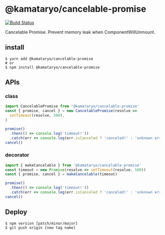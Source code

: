 # @kamataryo/cancelable-promise

[![Build Status](https://travis-ci.org/kamataryo/cancelable-promise.svg?branch=master)](https://travis-ci.org/kamataryo/cancelable-promise)

Cancelable Promise. Prevent memory leak when ComponentWillUnmount.

## install

```shell
$ yarn add @kamataryo/cancelable-promise
# or
$ npm install @kamataryo/cancelable-promise
```

## APIs

### class

```javascript
import CancelablePromise from '@kamataryo/cancelable-promise'
const { promise, cancel } = new CancelablePromise(resolve =>
  setTimeout(resolve, 500),
)

promise()
  .then(() => console.log('timeout!'))
  .catch(err => console.log(err.isCanceled ? 'canceled!' : 'unknown error'))
cancel()
```

### decorator

```javascript
import { makeCancelable } from '@kamataryo/cancelable-promise'
const timeout = new Promise(resolve => setTimeout(resolve, 500))
const { promise, cancel } = makeCancelable(timeout)

promise()
  .then(() => console.log('timeout!'))
  .catch(err => console.log(err.isCanceled ? 'canceled!' : 'unknown error'))
cancel()
```

## Deploy

```shell
$ npm version [patch/minor/major]
$ git push origin [new tag name]
```
